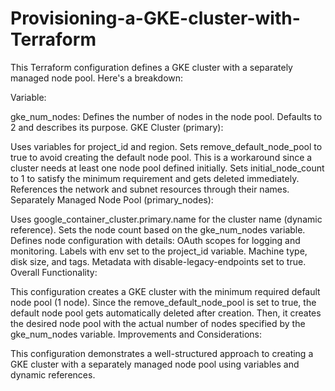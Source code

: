 # Provisioning-a-GKE-cluster-with-Terraform

This Terraform configuration defines a GKE cluster with a separately managed node pool. Here's a breakdown:

Variable:

gke_num_nodes: Defines the number of nodes in the node pool. Defaults to 2 and describes its purpose.
GKE Cluster (primary):

Uses variables for project_id and region.
Sets remove_default_node_pool to true to avoid creating the default node pool. This is a workaround since a cluster needs at least one node pool defined initially.
Sets initial_node_count to 1 to satisfy the minimum requirement and gets deleted immediately.
References the network and subnet resources through their names.
Separately Managed Node Pool (primary_nodes):

Uses google_container_cluster.primary.name for the cluster name (dynamic reference).
Sets the node count based on the gke_num_nodes variable.
Defines node configuration with details:
OAuth scopes for logging and monitoring.
Labels with env set to the project_id variable.
Machine type, disk size, and tags.
Metadata with disable-legacy-endpoints set to true.
Overall Functionality:

This configuration creates a GKE cluster with the minimum required default node pool (1 node).
Since the remove_default_node_pool is set to true, the default node pool gets automatically deleted after creation.
Then, it creates the desired node pool with the actual number of nodes specified by the gke_num_nodes variable.
Improvements and Considerations:


This configuration demonstrates a well-structured approach to creating a GKE cluster with a separately managed node pool using variables and dynamic references.








